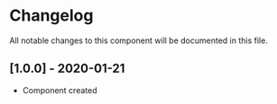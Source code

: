# Changelog
All notable changes to this component will be documented in this file.

## [1.0.0] - 2020-01-21
- Component created
